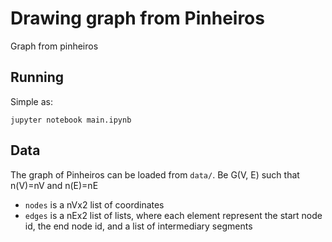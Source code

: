 # Drawing graph from Pinheiros
Graph from pinheiros

## Running
Simple as:

```jupyter notebook main.ipynb```

## Data
The graph of Pinheiros can be loaded from `data/`. Be G(V, E) such that n(V)=nV and n(E)=nE
 * `nodes` is a nVx2 list of coordinates
 * `edges` is a nEx2 list of lists, where each element represent the start node id, the end node id, and a list of intermediary segments

